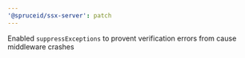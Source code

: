 ```yaml
---
'@spruceid/ssx-server': patch
---
```


Enabled `suppressExceptions` to provent verification errors from cause middleware crashes
